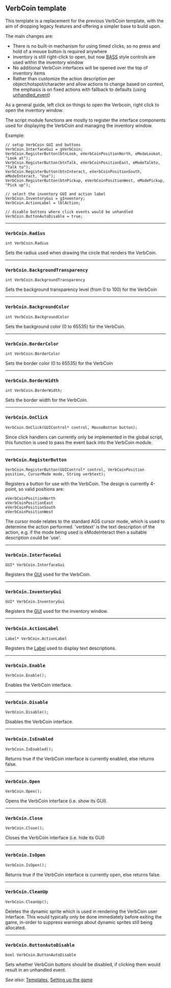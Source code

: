 ## VerbCoin template

This template is a replacement for the previous VerbCoin template,
with the aim of dropping legacy features and offering a simpler base to
build upon.

The main changes are:

- There is no built-in mechanism for using timed clicks, so no press and
  hold of a mouse button is required anywhere
- Inventory is still right-click to open, but now [BASS](TemplateBASS)
  style controls are used within the inventory window
- No additional VerbCoin interfaces will be opened over the top of inventory items
- Rather than customize the action description per object/hotspot/character
  and allow actions to change based on context, the emphasis is on fixed
  actions with fallback to defaults (using [unhandled_event](Globalfunctions_Event))

As a general guide, left click on things to open the Verbcoin, right click
to open the inventory window.

The script module functions are mostly to register the interface components
used for displaying the VerbCoin and managing the inventory window.

Example:

    // setup VerbCoin GUI and buttons
    VerbCoin.InterfaceGui = gVerbCoin;
    VerbCoin.RegisterButton(btnLook, eVerbCoinPositionNorth, eModeLookat, "Look at");
    VerbCoin.RegisterButton(btnTalk, eVerbCoinPositionEast, eModeTalkto, "Talk to");
    VerbCoin.RegisterButton(btnInteract, eVerbCoinPositionSouth, eModeInteract, "Use");
    VerbCoin.RegisterButton(btnPickup, eVerbCoinPositionWest, eModePickup, "Pick up");
  
    // select the inventory GUI and action label
    VerbCoin.InventoryGui = gInventory;
    VerbCoin.ActionLabel = lblAction;
  
    // disable buttons where click events would be unhandled
    VerbCoin.ButtonAutoDisable = true;

---

### `VerbCoin.Radius`

    int VerbCoin.Radius

Sets the radius used when drawing the circle that renders the VerbCoin.

---

### `VerbCoin.BackgroundTransparency`

    int VerbCoin.BackgroundTransparency

Sets the background transparency level (from 0 to 100) for the VerbCoin

---

### `VerbCoin.BackgroundColor`

    int VerbCoin.BackgroundColor

Sets the background color (0 to 65535) for the VerbCoin.

---

### `VerbCoin.BorderColor`

    int VerbCoin.BorderColor

Sets the border color (0 to 65535) for the VerbCoin

---

### `VerbCoin.BorderWidth`

    int VerbCoin.BorderWidth;

Sets the border width for the VerbCoin.

---

### `VerbCoin.OnClick`

    VerbCoin.OnClick(GUIControl* control, MouseButton button);

Since click handlers can currently only be implemented in the global
script, this function is used to pass the event back into the VerbCoin
module.

---

### `VerbCoin.RegisterButton`

    VerbCoin.RegisterButton(GUIControl* control, VerbCoinPosition position, CursorMode mode, String verbtext);

Registers a button for use with the VerbCoin. The design is currently
4-point, so valid positions are:

`eVerbCoinPositionNorth`<br>
`eVerbCoinPositionEast`<br>
`eVerbCoinPositionSouth`<br>
`eVerbCoinPositionWest`

The cursor mode relates to the standard AGS cursor mode, which is used to
determine the action performed. 'verbtext' is the text description of the
action, e.g. if the mode being used is eModeInteract then a suitable
description could be 'use'.

---

### `VerbCoin.InterfaceGui`

    GUI* VerbCoin.InterfaceGui

Registers the [GUI](GUI) used for the VerbCoin.

---

### `VerbCoin.InventoryGui`

    GUI* VerbCoin.InventoryGui

Registers the [GUI](GUI) used for the inventory window.

---

### `VerbCoin.ActionLabel`

    Label* VerbCoin.ActionLabel

Registers the [Label](Label) used to display text descriptions.

---

### `VerbCoin.Enable`

    VerbCoin.Enable();

Enables the VerbCoin interface.

---

### `VerbCoin.Disable`

    VerbCoin.Disable();

Disables the VerbCoin interface.

---

### `VerbCoin.IsEnabled`

    VerbCoin.IsEnabled();

Returns true if the VerbCoin interface is currently enabled, else
returns false.

---

### `VerbCoin.Open`

    VerbCoin.Open();

Opens the VerbCoin interface (i.e. show its GUI).

---

### `VerbCoin.Close`

    VerbCoin.Close();

Closes the VerbCoin interface (i.e. hide its GUI)

---

### `VerbCoin.IsOpen`

    VerbCoin.IsOpen();

Returns true if the VerbCoin interface is currently open, else
returns false.

---

### `VerbCoin.CleanUp`

    VerbCoin.CleanUp();

Deletes the dynamic sprite which is used in rendering the VerbCoin
user interface. This would typically only be done immediately before
exiting the game, in-order to suppress warnings about dynamic sprites
still being allocated.

---

### `VerbCoin.ButtonAutoDisable`

    bool VerbCoin.ButtonAutoDisable

Sets whether VerbCoin buttons should be disabled, if clicking them
would result in an unhandled event.


*See also*: [Templates](Templates), [Setting up the game](Settingupthegame)
